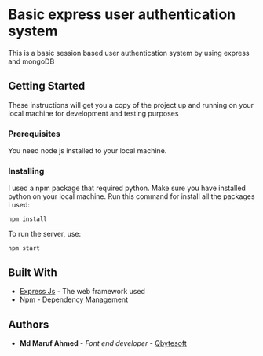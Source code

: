 # Basic express user authentication system

This is a basic session based user authentication system by using express and mongoDB

## Getting Started

These instructions will get you a copy of the project up and running on your local machine for development and testing purposes

### Prerequisites

You need node js installed to your local machine.


### Installing

I used a npm package that required python. Make sure you have installed python on your local machine. 
Run this command for install all the packages i used:

```
npm install
```

To run the server, use:

```
npm start
```

## Built With

* [Express Js](https://expressjs.com/) - The web framework used
* [Npm](https://www.npmjs.com/) - Dependency Management

## Authors

* **Md Maruf Ahmed** - *Font end developer* - [Qbytesoft ](https://qbytesoft.com/)
